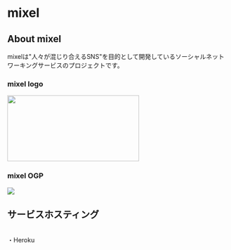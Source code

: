 # mixel
## About mixel
mixelは"人々が混じり合えるSNS"を目的として開発しているソーシャルネットワーキングサービスのプロジェクトです。
<h3>mixel logo</h3>
<img width="300px" height="150px" src="https://user-images.githubusercontent.com/75582579/102899264-ff687980-44ad-11eb-8efd-d5b9bd3a38d3.png">
<br>
<h3>mixel OGP</h3>
<img src="https://user-images.githubusercontent.com/75582579/102899561-730a8680-44ae-11eb-91ba-9426872cd0ff.png">
<br>
<h2>サービスホスティング</h2><br>
・Heroku
